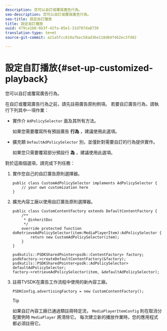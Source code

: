 ```yaml
---
description: 您可以自訂或覆寫廣告行為。
seo-description: 您可以自訂或覆寫廣告行為。
seo-title: 設定自訂播放
title: 設定自訂播放
uuid: 479ca1b0-6b3f-42fa-85e1-31d707da8730
translation-type: tm+mt
source-git-commit: a21a5fcc819a7bec58ad36e118d04f462ec3fd92

---
```



# 設定自訂播放{#set-up-customized-playback}

您可以自訂或覆寫廣告行為。

在自訂或覆寫廣告行為之前，請先註冊廣告原則例項。
若要自訂廣告行為，請執行下列其中一項作業：

* 實作介 `AdPolicySelector` 面及其所有方法。

   如果您需要覆寫所有預設廣告 **行為** ，建議使用此選項。

* 擴充類 `DefaultAdPolicySelector` 別，並僅針對需要自訂的行為提供實作。

   如果您只需要覆寫部分預設行 **為** ，建議使用此選項。

對於這兩個選項，請完成下列任務：

1. 實作您自己的自訂廣告原則選擇器。

   ```
   public class CustomAdPolicySelector implements AdPolicySelector { 
       // your own customization here 
   }
   ```

1. 擴充內容工廠以使用自訂廣告原則選擇器。

   ```
   public class CustomContentFactory extends DefaultContentFactory { 
       /** 
        * @inheritDoc 
        */ 
       override protected function doRetrieveAdPolicySelector(item:MediaPlayerItem):AdPolicySelector { 
           return new CustomAdPolicySelector(item); 
       } 
   }
   ```

   ```
   psdkutils::PSDKSharedPointer<psdk::ContentFactory> factory; 
   psdkFactory->createDefaultContentFactory(&factory); 
   psdkutils::PSDKSharedPointer<psdk::AdPolicySelector> defaultAdPolicySelector; 
   factory->retrieveAdPolicySelector(item, &defaultAdPolicySelector);
   ```

1. 註冊TVSDK在廣告工作流程中使用的新內容工廠。

   ```
   PSDKConfig.advertisingFactory = new CustomContentFactory();
   ```

   >[!TIP]
   >
   >如果自訂內容工廠已通過類註冊特定流， `MediaPlayerItemConfig` 則在取消分配實例時 `MediaPlayer` 將清除它。 每次建立新的播放作業時，您的應用程式都必須註冊它。